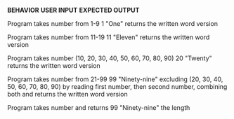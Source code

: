 **BEHAVIOR**                              **USER INPUT**                        **EXPECTED OUTPUT**

Program takes number from 1-9                  1                                         "One"
returns the written word version

Program takes number from 11-19                 11                                         "Eleven"
returns the written word version

Program takes number
(10, 20, 30, 40, 50, 60, 70, 80, 90)            20                                         "Twenty"
returns the written word version

Program takes number from 21-99                 99                                        "Ninety-nine"
excluding (20, 30, 40, 50, 60, 70, 80, 90)
by reading first number, then second
number, combining both and returns
the written word version

Program takes number and returns                 99                                        "Ninety-nine"
the length
